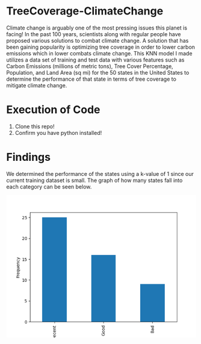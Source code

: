 # TreeCoverage-ClimateChange

Climate change is arguably one of the most pressing issues this planet is facing! In the past 100 years, scientists along with regular people have proposed various solutions to combat climate change. A solution that has been gaining popularity is optimizing tree coverage in order to lower carbon emissions which in lower combats climate change. This KNN model I made utilizes a data set of training and test data with various features such as Carbon Emissions (millions of metric tons), Tree Cover Percentage, Population, and Land Area (sq mi) for the 50 states in the United States to determine the performance of that state in terms of tree coverage to mitigate climate change. 

# Execution of Code

1. Clone this repo!
2. Confirm you have python installed!

# Findings

We determined the performance of the states using a k-value of 1 since our current training dataset is small. The graph of how many states fall into each category can be seen below.

![alt text](https://github.com/pkollip/TreeCoverage-ClimateChange/blob/main/PerformanceOfStatesGraph.png?raw=true)


